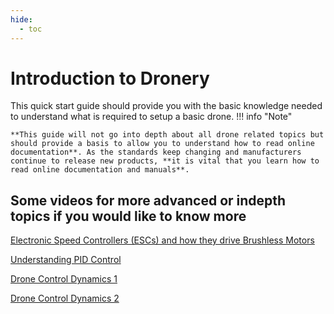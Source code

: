 ```yaml
---
hide:
  - toc
---
```


# Introduction to Dronery

This quick start guide should provide you with the basic knowledge needed to understand what is required to setup a basic drone. 
!!! info "Note"

    **This guide will not go into depth about all drone related topics but should provide a basis to allow you to understand how to read online documentation**. As the standards keep changing and manufacturers continue to release new products, **it is vital that you learn how to read online documentation and manuals**.

## Some videos for more advanced or indepth topics if you would like to know more
[Electronic Speed Controllers (ESCs) and how they drive Brushless Motors](https://www.youtube.com/watch?v=-mLuU1Nscu4)

[Understanding PID Control](https://www.youtube.com/playlist?list=PLn8PRpmsu08pQBgjxYFXSsODEF3Jqmm-y)

[Drone Control Dynamics 1](https://www.youtube.com/watch?v=hGcGPUqB67Q)

[Drone Control Dynamics 2](https://www.youtube.com/watch?v=GK1t8YIvGM8)
